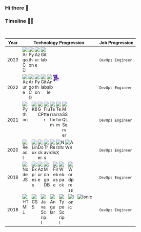 ### Hi there 👋

<!--
**R3sM3/R3sM3** is a ✨ _special_ ✨ repository because its `README.md` (this file) appears on your GitHub profile.

Here are some ideas to get you started:

- 🔭 I’m currently working on ...
- 🌱 I’m currently learning ...
- 👯 I’m looking to collaborate on ...
- 🤔 I’m looking for help with ...
- 💬 Ask me about ...
- 📫 How to reach me: ...
- 😄 Pronouns: ...
- ⚡ Fun fact: ...
-->


### Timeline 🚶🏾
<br />

| Year               | Technology Progression                                    |     Job Progression                  |
| ------------------ | --------------------------------------------------------- |--------------------------------------|
| 2023               | <img align="left" alt="ArgoCD" width="20px" src="https://cdn.jsdelivr.net/gh/devicons/devicon/icons/argocd/argocd-original.svg" /> <img align="left" alt="Python" width="20px" src="https://cdn.jsdelivr.net/gh/devicons/devicon/icons/python/python-original.svg" /> <img align="left" alt="Azure" width="20px" src="https://cdn.jsdelivr.net/gh/devicons/devicon/icons/azure/azure-original.svg" /> <img align="left" alt="Gitlab" width="20px" src="https://cdn.jsdelivr.net/gh/devicons/devicon/icons/gitlab/gitlab-original.svg" />                          |  `DevOps Engineer`     | 
| 2022               | <img align="left" alt="Azure" width="20px" src="https://cdn.jsdelivr.net/gh/devicons/devicon/icons/azure/azure-original.svg" /> <img align="left" alt="ArgoCD" width="20px" src="https://cdn.jsdelivr.net/gh/devicons/devicon/icons/argocd/argocd-original.svg" /> <img align="left" alt="Python" width="20px" src="https://cdn.jsdelivr.net/gh/devicons/devicon/icons/python/python-original.svg" /> <img align="left" alt="Gitlab" width="20px" src="https://cdn.jsdelivr.net/gh/devicons/devicon/icons/gitlab/gitlab-original.svg" /> <img align="left" alt="Ansible" width="20px" src="https://cdn.jsdelivr.net/gh/devicons/devicon/icons/ansible/ansible-original.svg" /> <img align="left" alt="Ansible" width="20px" src="https://github.com/walkxcode/dashboard-icons/blob/main/png/datadog.png" /> |    `DevOps Engineer`   |
| 2021               |  <img align="left" alt="Python" width="20px" style="padding-right:10px;" src="https://cdn.jsdelivr.net/gh/devicons/devicon/icons/python/python-original.svg" /> <img align="left" alt="K8" width="20px" src="https://cdn.jsdelivr.net/gh/devicons/devicon/icons/kubernetes/kubernetes-plain.svg" /> <img align="left" alt="GCP" width="20px" src="https://cdn.jsdelivr.net/npm/simple-icons@3.13.0/icons/helm.svg" /> <img align="left" alt="Flutter" width="20px" src="https://cdn.jsdelivr.net/npm/simple-icons@3.13.0/icons/elasticcloud.svg" />  <img align="left" alt="Terraform" width="20px"  src="https://cdn.jsdelivr.net/gh/devicons/devicon/icons/terraform/terraform-original.svg" /> <img align="left" alt="Terraform" width="20px" src="https://cdn.jsdelivr.net/gh/devicons/devicon/icons/ansible/ansible-original.svg" />  <img align="left" alt="MSSQLServer" width="20px" src="https://cdn.jsdelivr.net/gh/devicons/devicon/icons/microsoftsqlserver/microsoftsqlserver-plain-wordmark.svg" />  | `DevOps Engineer`  |
| 2020               | <img align="left" alt="React" width="20px" style="padding-right:10px;" src="https://cdn.jsdelivr.net/gh/devicons/devicon/icons/react/react-original.svg" /> <img align="left" alt="Linux" width="20px" src="https://cdn.jsdelivr.net/gh/devicons/devicon/icons/linux/linux-original.svg" /> <img align="left" alt="Docker" width="20px" src="https://cdn.jsdelivr.net/gh/devicons/devicon/icons/docker/docker-original.svg" /> <img align="left" alt="Travis" width="20px" src="https://cdn.jsdelivr.net/gh/devicons/devicon/icons/travis/travis-plain.svg" /> <img align="left" alt="Redis" width="20px" src="https://cdn.jsdelivr.net/gh/devicons/devicon/icons/redis/redis-plain.svg" /> <img align="left" alt="NGINX" width="30px" src="https://cdn.jsdelivr.net/gh/devicons/devicon/icons/nginx/nginx-original.svg" /> <img  align="left" alt="AWS" width="30px" src="https://cdn.jsdelivr.net/gh/devicons/devicon/icons/amazonwebservices/amazonwebservices-original.svg" /> |   `DevOps Engineer`                                   |
| 2019               |  <img align="left" alt="NodeJS" width="20px" style="padding-right:10px;" src="https://cdn.jsdelivr.net/gh/devicons/devicon/icons/nodejs/nodejs-original.svg" /> <img align="left" alt="Express" width="20px" src="https://cdn.jsdelivr.net/gh/devicons/devicon/icons/express/express-original.svg" /> <img align="left" alt="Azure" width="20px" src="https://cdn.jsdelivr.net/gh/devicons/devicon/icons/azure/azure-original.svg" />   <img align="left" alt="MongoDB" width="20px" style="padding-right:10px;" src="https://cdn.jsdelivr.net/gh/devicons/devicon/icons/mongodb/mongodb-original.svg" /> <img align="left" alt="Firebase" width="20px" src="https://cdn.jsdelivr.net/gh/devicons/devicon/icons/firebase/firebase-plain.svg" />  <img align="left" alt="Webpack" width="20px" style="padding-right:10px;" src="https://cdn.jsdelivr.net/gh/devicons/devicon/icons/webpack/webpack-original.svg" />   <img align="left" alt="Wordpress" width="20px" src="https://cdn.jsdelivr.net/gh/devicons/devicon/icons/wordpress/wordpress-plain.svg" /> |    `DevOps Engineer`                                     |
| 2018               | <img align="left" alt="HTML" width="20px" style="padding-right:10px;" src="https://cdn.jsdelivr.net/gh/devicons/devicon/icons/html5/html5-plain.svg" />  <img align="left" alt="CSS" width="20px" style="padding-right:10px;" src="https://cdn.jsdelivr.net/gh/devicons/devicon/icons/css3/css3-plain.svg" /> <img align="left" alt="JavaScript" width="20px" style="padding-right:10px;" src="https://cdn.jsdelivr.net/gh/devicons/devicon/icons/javascript/javascript-plain.svg" />  <img align="left" alt="Angular" width="20px" style="padding-right:10px;" src="https://cdn.jsdelivr.net/gh/devicons/devicon/icons/angularjs/angularjs-plain.svg" /> <img align="left" alt="TypeScript" width="20px" style="padding-right:10px;" src="https://cdn.jsdelivr.net/gh/devicons/devicon/icons/typescript/typescript-plain.svg" /> <img align="left" alt="Ionic" width="20px" style="padding-right:10px;" src="https://cdn.jsdelivr.net/gh/devicons/devicon/icons/ionic/ionic-original.svg" /> <img alt="Ionic" width="20px" style="padding-right:10px;" src="https://cdn.jsdelivr.net/gh/devicons/devicon/icons/bootstrap/bootstrap-original.svg" />                                                          |   `DevOps Engineer`                    |

</div>


<br />

